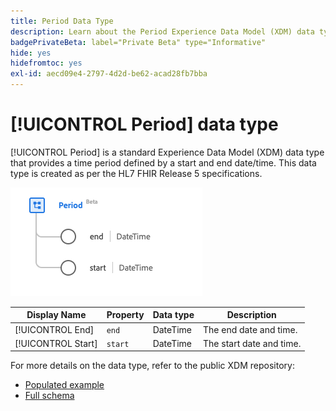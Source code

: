 ```yaml
---
title: Period Data Type
description: Learn about the Period Experience Data Model (XDM) data type.
badgePrivateBeta: label="Private Beta" type="Informative"
hide: yes
hidefromtoc: yes
exl-id: aecd09e4-2797-4d2d-be62-acad28fb7bba
---
```

# [!UICONTROL Period] data type

[!UICONTROL Period] is a standard Experience Data Model (XDM) data type that provides a time period defined by a start and end date/time. This data type is created as per the HL7 FHIR Release 5 specifications.

![Period data type structure](../../images/data-types/healthcare/period.png)

| Display Name | Property | Data type | Description |
| --- | --- | --- | --- |
| [!UICONTROL End] | `end` | DateTime | The end date and time. |
| [!UICONTROL Start] | `start` | DateTime | The start date and time. |

For more details on the data type, refer to the public XDM repository:

* [Populated example](https://github.com/adobe/xdm/blob/master/extensions/industry/healthcare/fhir/datatypes/period.example.1.json)
* [Full schema](https://github.com/adobe/xdm/blob/master/extensions/industry/healthcare/fhir/datatypes/period.schema.json)
